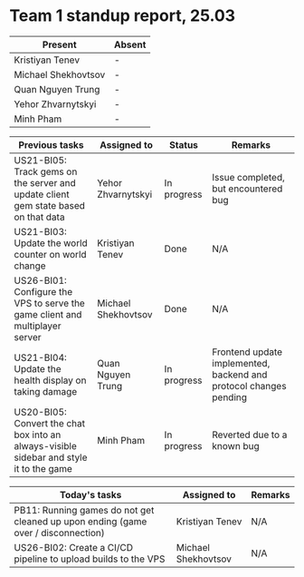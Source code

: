 # Team 1 standup report, 25.03

| Present | Absent |
| - | - |
| Kristiyan Tenev | - |
| Michael Shekhovtsov | - |
| Quan Nguyen Trung | - |
| Yehor Zhvarnytskyi | - |
| Minh Pham | - |

| Previous tasks | Assigned to | Status | Remarks |
| - | - | - | - |
| US21-BI05: Track gems on the server and update client gem state based on that data | Yehor Zhvarnytskyi | In progress | Issue completed, but encountered bug |
| US21-BI03: Update the world counter on world change | Kristiyan Tenev | Done | N/A |
| US26-BI01: Configure the VPS to serve the game client and multiplayer server | Michael Shekhovtsov | Done | N/A |
| US21-BI04: Update the health display on taking damage | Quan Nguyen Trung | In progress | Frontend update implemented, backend and protocol changes pending |
| US20-BI05: Convert the chat box into an always-visible sidebar and style it to the game | Minh Pham | In progress | Reverted due to a known bug |

| Today's tasks | Assigned to | Remarks |
| - | - | - |
| PB11: Running games do not get cleaned up upon ending (game over / disconnection) | Kristiyan Tenev | N/A |
| US26-BI02: Create a CI/CD pipeline to upload builds to the VPS | Michael Shekhovtsov | N/A |
